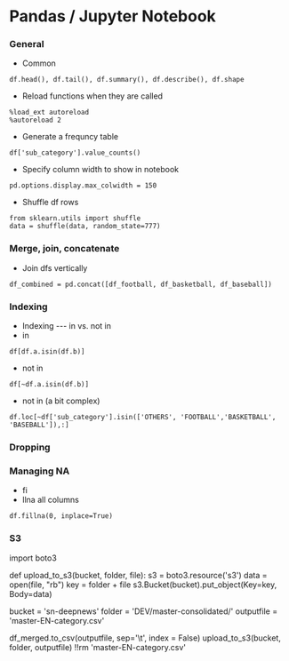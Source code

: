 
# Pandas / Jupyter Notebook

### General

- Common
```
df.head(), df.tail(), df.summary(), df.describe(), df.shape
```

- Reload functions when they are called
```
%load_ext autoreload
%autoreload 2
```

- Generate a frequncy table
```
df['sub_category'].value_counts()
```
- Specify column width to show in notebook
```
pd.options.display.max_colwidth = 150
```
- Shuffle df rows
```
from sklearn.utils import shuffle
data = shuffle(data, random_state=777)
```




### Merge, join, concatenate

- Join dfs vertically
```
df_combined = pd.concat([df_football, df_basketball, df_baseball])
```

### Indexing

- Indexing --- in vs. not in
- in
```
df[df.a.isin(df.b)]
```
- not in
```
df[~df.a.isin(df.b)]
```

- not in (a bit complex)
```
df.loc[~df['sub_category'].isin(['OTHERS', 'FOOTBALL','BASKETBALL', 'BASEBALL']),:]
```
### Dropping 

### 




### Managing NA
- fi
- llna all columns
```
df.fillna(0, inplace=True)
```

### S3

import boto3

def upload_to_s3(bucket, folder, file):
    s3 = boto3.resource('s3')
    data = open(file, "rb")
    key = folder + file
    s3.Bucket(bucket).put_object(Key=key, Body=data)

bucket = 'sn-deepnews'
folder = 'DEV/master-consolidated/'
outputfile = 'master-EN-category.csv'

df_merged.to_csv(outputfile, sep='\t', index = False)
upload_to_s3(bucket, folder, outputfile)
!!rm 'master-EN-category.csv'


